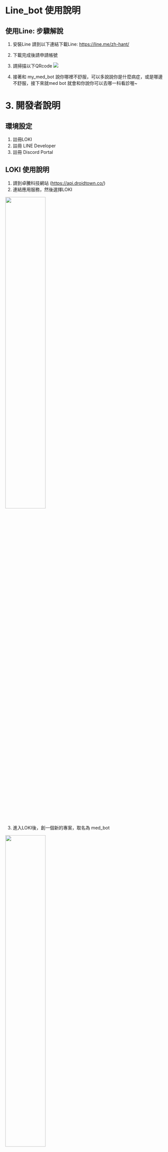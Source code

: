 # Line_bot 使用說明

## 使用Line: 步驟解說
1. 安裝Line
   請到以下連結下載Line: https://line.me/zh-hant/
   
2. 下載完成後請申請帳號
   
4. 請掃描以下QRcode
   ![](https://upload.cc/i1/2021/03/05/n9Ekzv.png)

5. 接著和 my_med_bot 說你哪裡不舒服，可以多說說你是什麼病症，或是哪邊不舒服，接下來就med bot 就會和你說你可以去哪一科看診喔~

# 3. 開發者說明
## 環境設定
1. 註冊LOKI
2. 註冊 LINE Developer 
3. 註冊 Discord Portal 

## LOKI 使用說明
1. 請到卓騰科技網站 (https://api.droidtown.co/)
2. 連結應用服務，然後選擇LOKI

<img src="https://upload.cc/i1/2021/03/12/CO61Ua.png" width="50%" height="50%" />

3. 進入LOKI後，創一個新的專案，取名為 med_bot
<img src="https://upload.cc/i1/2021/03/12/cvlfjG.png" width="50%" height="50%" />

4. 請到 Ref 文件夾中，到如下圖的地方，上傳這些ref 檔案
<img src="https://upload.cc/i1/2021/03/12/3KDYbW.png" width="50%" height="50%" />

## LINE DEVELOPER 使用說明
1. 請至 LINE DEVELOPER (https://developers.line.biz/zh-hant/) ，以您的Line帳號登入
2. 登入之後，按product，選擇 Message Api 
3. create api 這個畫面中，填入必要內容
4. 在Basic setting 中可以找到您的 LINE secret，請貼到 Line_BOT > line_app 中 LINE secret 地方
5. 在Messaging API 中可以到到您的 LINE token，請貼到 Line_BOT > line_app 中 LINE token 地方

## Discord Portal 使用說明
1. 請至 Discord Portal (https://discord.com/login?redirect_to=%2Fdevelopers) ，使用您的Discord 中帳號登入
2. 看到右上角，按下 new application 
3. 填入您的Discord Bot 名字 
4. 看到左邊的 OAuth2，點下去可以看到 SCOPE 中選 BOT

5. 在OAuth2中的 BOT PERMISSION 點全部
6. 複製 bot 的內容  
----
# 4. 文本訓練方式

## 訓練文本
1. 我們是參考以下網站
    1) 衛生福利部台北醫院就醫指南 https://www.tph.mohw.gov.tw/?aid=12
    2) 臺大醫院 該看哪一科 https://www.ntuh.gov.tw/ntuh/Fpage.action?muid=70&fid=2972
    3) 醫聯網- 醫師獻聲諮詢平台 https://expert.med-net.com/index?gclid=CjwKCAiAp4KCBhB6EiwAxRxbpGjtZfNqJif2RC_sm9_400q7kUImkAYOfqOHxo1n95UHMntRtts1oBoCWUYQAvD_BwE

## 訓練方式 
1. 我們從諮詢論壇、自身經驗和實係測試收集問診的句子。
2. 我們把句子分為兩類：
   1) 身體部位：只要句子中出現身體部位，我們就會分在這個類別，例如手臂斷掉了。
   2) 病症: 只要是和病症相關，或是斷詞後和身體部位斷在一起，例如頭痛，我們就會歸類在此類。
3. 把這兩類句子放入卓騰科技的Loki。接著Loki 就可以把那些句子斷詞，然後整理成不同的句型。依句型分類。
4. 接著把這些問診句子和我們查的資料用python 串接起來，然後回復使用者可以看哪一科。

